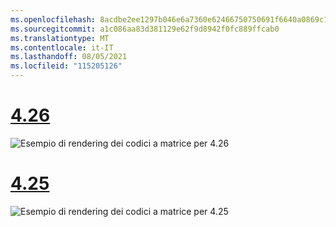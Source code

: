 ```yaml
---
ms.openlocfilehash: 8acdbe2ee1297b046e6a7360e62466750750691f6640a0869c17a5d25c7fc5fd
ms.sourcegitcommit: a1c086aa83d381129e62f9d8942f0fc889ffcab0
ms.translationtype: MT
ms.contentlocale: it-IT
ms.lasthandoff: 08/05/2021
ms.locfileid: "115205126"
---
```

# <a name="426"></a>[4.26](#tab/426)

![Esempio di rendering dei codici a matrice per 4.26](../images/qr-codes-img-02.png)

# <a name="425"></a>[4.25](#tab/425)

![Esempio di rendering dei codici a matrice per 4.25](../images/unreal-qr-render.PNG)

